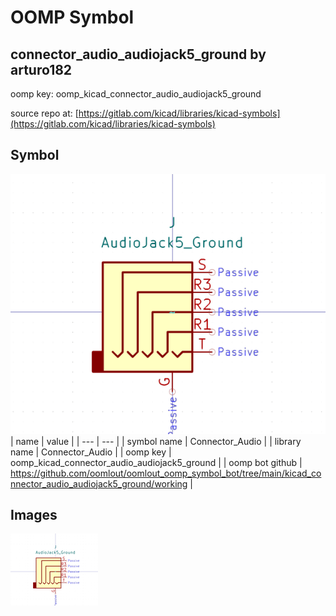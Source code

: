 # OOMP Symbol  
## connector_audio_audiojack5_ground  by arturo182  
  
oomp key: oomp_kicad_connector_audio_audiojack5_ground  
  
source repo at: [https://gitlab.com/kicad/libraries/kicad-symbols](https://gitlab.com/kicad/libraries/kicad-symbols)  
## Symbol  
  
[![working.png](working_600.png)](working.png)  
| name | value | 
| --- | --- | 
| symbol name | Connector_Audio | 
| library name | Connector_Audio | 
| oomp key | oomp_kicad_connector_audio_audiojack5_ground | 
| oomp bot github | https://github.com/oomlout/oomlout_oomp_symbol_bot/tree/main/kicad_connector_audio_audiojack5_ground/working | 
## Images  
  
[![working.png](working_140.png)](working.png)  
